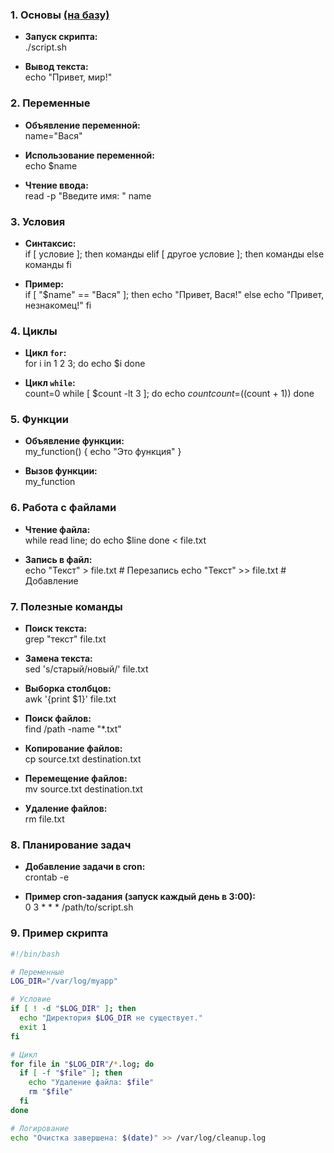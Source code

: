 ### **1. Основы** [(на базу)](база.md)
- **Запуск скрипта:**  
  ./script.sh

- **Вывод текста:**  
  echo "Привет, мир!"

### **2. Переменные**
- **Объявление переменной:**  
  name="Вася"

- **Использование переменной:**  
  echo $name

- **Чтение ввода:**  
  read -p "Введите имя: " name

### **3. Условия**
- **Синтаксис:**  
  if [ условие ]; then
    команды
  elif [ другое условие ]; then
    команды
  else
    команды
  fi

- **Пример:**  
  if [ "$name" == "Вася" ]; then
    echo "Привет, Вася!"
  else
    echo "Привет, незнакомец!"
  fi

### **4. Циклы**
- **Цикл `for`:**  
  for i in 1 2 3; do
    echo $i
  done

- **Цикл `while`:**  
  count=0
  while [ $count -lt 3 ]; do
    echo $count
    count=$((count + 1))
  done

### **5. Функции**
- **Объявление функции:**  
  my_function() {
    echo "Это функция"
  }

- **Вызов функции:**  
  my_function

### **6. Работа с файлами**
- **Чтение файла:**  
  while read line; do
    echo $line
  done < file.txt

- **Запись в файл:**  
  echo "Текст" > file.txt  # Перезапись
  echo "Текст" >> file.txt # Добавление

### **7. Полезные команды**
- **Поиск текста:**  
  grep "текст" file.txt

- **Замена текста:**  
  sed 's/старый/новый/' file.txt

- **Выборка столбцов:**  
  awk '{print $1}' file.txt

- **Поиск файлов:**  
  find /path -name "*.txt"

- **Копирование файлов:**  
  cp source.txt destination.txt

- **Перемещение файлов:**  
  mv source.txt destination.txt

- **Удаление файлов:**  
  rm file.txt

### **8. Планирование задач**
- **Добавление задачи в cron:**  
  crontab -e

- **Пример cron-задания (запуск каждый день в 3:00):**  
  0 3 * * * /path/to/script.sh

### **9. Пример скрипта**
```bash
#!/bin/bash

# Переменные
LOG_DIR="/var/log/myapp"

# Условие
if [ ! -d "$LOG_DIR" ]; then
  echo "Директория $LOG_DIR не существует."
  exit 1
fi

# Цикл
for file in "$LOG_DIR"/*.log; do
  if [ -f "$file" ]; then
    echo "Удаление файла: $file"
    rm "$file"
  fi
done

# Логирование
echo "Очистка завершена: $(date)" >> /var/log/cleanup.log

```